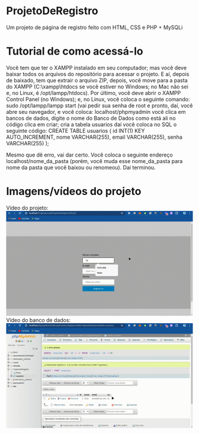 # ProjetoDeRegistro
Um projeto de página de registro feito com HTML, CSS e PHP + MySQLi

# Tutorial de como acessá-lo
Você tem que ter o XAMPP instalado em seu computador; mas você deve baixar todos os arquivos do repositório para acessar o projeto. E aí, depois de baixado, tem que extrair o arquivo ZIP, depois, você move para a pasta do XAMPP (C:\xampp\htdocs se você estiver no Windows; no Mac não sei e, no Linux, é /opt/lampp/htdocs). Por último, você deve abrir o XAMPP Control Panel (no Windows); e, no Linux, você coloca o seguinte comando: sudo /opt/lampp/lampp start (vai pedir sua senha de root e pronto, daí, você abre seu navegador, e você coloca: localhost/phpmyadmin você clica em bancos de dados, digite o nome do Banco de Dados como está ali no código clica em criar; cria a tabela usuarios daí você coloca no SQL o seguinte código:
CREATE TABLE usuarios (
  id INT(1) KEY AUTO_INCREMENT,
  nome VARCHAR(255),
  email VARCHAR(255),
  senha VARCHAR(255)
);

Mesmo que dê erro, vai dar certo. Você coloca o seguinte endereço localhost/nome_da_pasta (porém, você muda esse nome_da_pasta para nome da pasta que você baixou ou renomeou). Daí terminou.

# Imagens/vídeos do projeto
Vídeo do projeto:
![Vídeo do projeto:](video-projeto.gif)
Vídeo do banco de dados:
![Vídeo do banco de dados:](video-banco-de-dados.gif)
